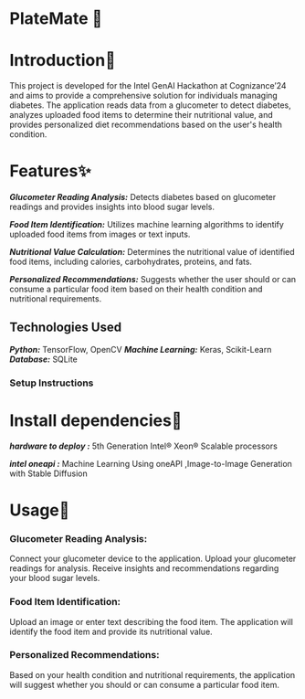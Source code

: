 # PlateMate 🍝



# Introduction🐨
This project is developed for the Intel GenAI Hackathon at Cognizance’24 and aims to provide a comprehensive solution for individuals managing diabetes. The application reads data from a glucometer to detect diabetes, analyzes uploaded food items to determine their nutritional value, and provides personalized diet recommendations based on the user's health condition.


# Features✨
_**Glucometer Reading Analysis:**_ Detects diabetes based on glucometer readings and provides insights into blood sugar levels.

_**Food Item Identification:**_ Utilizes machine learning algorithms to identify uploaded food items from images or text inputs.

_**Nutritional Value Calculation:**_ Determines the nutritional value of identified food items, including calories, carbohydrates, proteins, and fats.

_**Personalized Recommendations:**_ Suggests whether the user should or can consume a particular food item based on their health condition and nutritional requirements.


## Technologies Used

_**Python:**_ TensorFlow, OpenCV
_**Machine Learning:**_ Keras, Scikit-Learn
_**Database:**_ SQLite

### Setup Instructions




# Install dependencies🌱

_**hardware to deploy :**_ 5th Generation Intel® Xeon® Scalable processors 

_**intel oneapi :**_ Machine Learning Using oneAPI ,Image-to-Image Generation with Stable Diffusion


# Usage🤖
### Glucometer Reading Analysis:

Connect your glucometer device to the application.
Upload your glucometer readings for analysis.
Receive insights and recommendations regarding your blood sugar levels.

### Food Item Identification:

Upload an image or enter text describing the food item.
The application will identify the food item and provide its nutritional value.

### Personalized Recommendations:

Based on your health condition and nutritional requirements, the application will suggest whether you should or can consume a particular food item.
